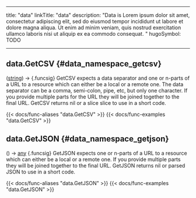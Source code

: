 




---
title: "data"
linkTitle: "data"
description: "Data is Lorem ipsum dolor sit amet, consectetur adipiscing elit, sed do eiusmod tempor incididunt ut labore et dolore magna aliqua. Ut enim ad minim veniam, quis nostrud exercitation ullamco laboris nisi ut aliquip ex ea commodo consequat. "
hugoSymbol: TODO




---















## data.GetCSV {#data_namespace_getcsv}

\([string](/documentation/reference/gotypes/#string)[](/documentation/reference/objects//)\) → [](/documentation/reference/objects//)
{.funcsig}
GetCSV expects a data separator and one or n-parts of a URL to a resource which
can either be a local or a remote one.
The data separator can be a comma, semi-colon, pipe, etc, but only one character.
If you provide multiple parts for the URL they will be joined together to the final URL.
GetCSV returns nil or a slice slice to use in a short code.


{{< docs/func-aliases "data.GetCSV" >}}
{{< docs/func-examples "data.GetCSV" >}}







## data.GetJSON {#data_namespace_getjson}

\([](/documentation/reference/objects//)\) → [any](/documentation/reference/gotypes/#any)
{.funcsig}
GetJSON expects one or n-parts of a URL to a resource which can either be a local or a remote one.
If you provide multiple parts they will be joined together to the final URL.
GetJSON returns nil or parsed JSON to use in a short code.


{{< docs/func-aliases "data.GetJSON" >}}
{{< docs/func-examples "data.GetJSON" >}}





